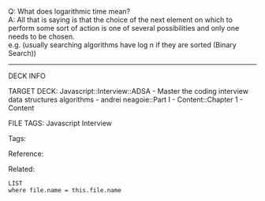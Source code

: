Q: What does logarithmic time mean?  
A: All that is saying is that the choice of the next element on which to perform some sort of action is one of several possibilities and only one needs to be chosen.  
e.g. (usually searching algorithms have log n if they are sorted (Binary Search))
<!--ID: 1690027054655-->

---

DECK INFO

TARGET DECK: Javascript::Interview::ADSA - Master the coding interview data structures algorithms - andrei neagoie::Part I - Content::Chapter 1 - Content

FILE TAGS: Javascript Interview

Tags:

Reference:

Related:

```dataview
LIST
where file.name = this.file.name
```
